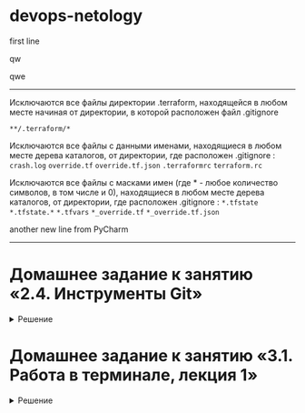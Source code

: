# devops-netology
first line

qw

qwe

___
Исключаются все файлы директории .terraform, находящейся в любом месте начиная от директории, в которой расположен файл .gitignore

`**/.terraform/*`

Исключаются все файлы с данными именами, находящиеся в любом месте дерева каталогов, от директории, где расположен .gitignore :
`crash.log`
`override.tf`
`override.tf.json`
`.terraformrc`
`terraform.rc`

Исключаются все файлы с масками имен (где * - любое количество символов, в том числе и 0), находящиеся в любом месте дерева каталогов, от директории, где расположен .gitignore :
`*.tfstate` 
`*.tfstate.*`
`*.tfvars`
`*_override.tf`
`*_override.tf.json`

another new line from PyCharm

---
# Домашнее задание к занятию «2.4. Инструменты Git»
<details>
<summary markdown="span">Решение</summary>

### 1. Найдите полный хеш и комментарий коммита, хеш которого начинается на `aefea`
Ответ: 
```shell
aefead2207ef7e2aa5dc81a34aedf0cad4c32545
Update CHANGELOG.md
```
Решение:
```shell
git show -s --format=%H%n%s aefea
или 
git show -s --oneline aefea
```
где `git show aefea` - показать информацию о коммите, `-s` - не показывать diff коммита, `--format=%H%n%s` - форматировать вывод комманды в формате: полный хэш, новая строка, комментарий.

При опции `--oneline` будет показан сокращенный хэш и комментарий.
### 2. Какому тегу соответствует коммит `85024d3`?
Ответ:
```shell
v0.12.23
```
Решение:
```shell
git show -s --oneline 85024d3
```
Полный вывод комманды, где после хэша мы видим тэг
```shell
85024d310 (tag: v0.12.23) v0.12.23
```
### 3. Сколько родителей у коммита `b8d720`? Напишите их хеши.
Ответ:
```shell
т.к. коммит `b8d720` - мерж коммит, то у него 2 родителя: 56cd7859e05c36c06b56d013b55a252d0bb7e158 и 9ea88f22fc6269854151c571162c5bcf958bee2b
```
Решение:
```shell
git show -s b8d720
видим строку, в которой указано, что это мерж коммит и перечислены его 2 родителя
Merge: 56cd7859e 9ea88f22f

Далее с помощью
git show -s 56cd7859e 9ea88f22f
или
git show -s b8d720^1 b8d720^2 # где указатель ^1 - первый родитель ^2 - второй родитель
или
git rev-parse b8d720^1 b8d720^2 
узнаем полные хэши родителей коммита
```

### 4. Перечислите хеши и комментарии всех коммитов которые были сделаны между тегами v0.12.23 и v0.12.24
Ответ:
```
33ff1c03bb960b332be3af2e333462dde88b279e
v0.12.24


b14b74c4939dcab573326f4e3ee2a62e23e12f89
[Website] vmc provider links

3f235065b9347a758efadc92295b540ee0a5e26e
Update CHANGELOG.md


6ae64e247b332925b872447e9ce869657281c2bf
registry: Fix panic when server is unreachable

Non-HTTP errors previously resulted in a panic due to dereferencing the
resp pointer while it was nil, as part of rendering the error message.
This commit changes the error message formatting to cope with a nil
response, and extends test coverage.

Fixes #24384


5c619ca1baf2e21a155fcdb4c264cc9e24a2a353
website: Remove links to the getting started guide's old location

Since these links were in the soon-to-be-deprecated 0.11 language section, I
think we can just remove them without needing to find an equivalent link.


06275647e2b53d97d4f0a19a0fec11f6d69820b5
Update CHANGELOG.md

d5f9411f5108260320064349b757f55c09bc4b80
command: Fix bug when using terraform login on Windows


4b6d06cc5dcb78af637bbb19c198faff37a066ed
Update CHANGELOG.md

dd01a35078f040ca984cdd349f18d0b67e486c35
Update CHANGELOG.md

225466bc3e5f35baa5d07197bbc079345b77525e
Cleanup after v0.12.23 release

```
Решение:
```shell
git show -s --format=%H%n%B%n v0.12.23..v0.12.24
или
git log --format=%H%n%B%n v0.12.23..v0.12.24
```

### 5. Найдите коммит в котором была создана функция `func providerSource`, ее определение в коде выглядит так `func providerSource(...)` (вместо троеточего перечислены аргументы).
Ответ:
```shell
8c928e83589d90a031f811fae52a81be7153e82f
```
Решение:
```shell
git log -p -S'func providerSource('
```
где `-S` - поиск по логу строки, которая была добавлена или удалена
`-p` - выводит патч, то есть что было изменено в файлах в пределах этого коммита, это нужно для самопроверки, и мы видим что была добавлена строка `+func providerSource(services *disco.Disco) getproviders.Source {
`, то есть это и есть создание функции.

### 6. Найдите все коммиты в которых была изменена функция `globalPluginDirs`
Ответ:
```
commit 78b12205587fe839f10d946ea3fdc06719decb05
Author: Pam Selle <204372+pselle@users.noreply.github.com>
Date:   Mon Jan 13 16:50:05 2020 -0500

    Remove config.go and update things using its aliases

commit 52dbf94834cb970b510f2fba853a5b49ad9b1a46
Author: James Bardin <j.bardin@gmail.com>
Date:   Wed Aug 9 17:46:49 2017 -0400

    keep .terraform.d/plugins for discovery

commit 41ab0aef7a0fe030e84018973a64135b11abcd70
Author: James Bardin <j.bardin@gmail.com>
Date:   Wed Aug 9 10:34:11 2017 -0400

    Add missing OS_ARCH dir to global plugin paths

    When the global directory was added, the discovery system still
    attempted to search for OS_ARCH subdirectories. It has since been
    changed only search explicit paths.

commit 66ebff90cdfaa6938f26f908c7ebad8d547fea17
Author: James Bardin <j.bardin@gmail.com>
Date:   Wed May 3 22:24:51 2017 -0400

    move some more plugin search path logic to command

    Make less to change when we remove the old search path

commit 8364383c359a6b738a436d1b7745ccdce178df47
Author: Martin Atkins <mart@degeneration.co.uk>
Date:   Thu Apr 13 18:05:58 2017 -0700

    Push plugin discovery down into command package

    Previously we did plugin discovery in the main package, but as we move
    towards versioned plugins we need more information available in order to
    resolve plugins, so we move this responsibility into the command package
    itself.

    For the moment this is just preserving the existing behavior as long as
    there are only internal and unversioned plugins present. This is the
    final state for provisioners in 0.10, since we don't want to support
    versioned provisioners yet. For providers this is just a checkpoint along
    the way, since further work is required to apply version constraints from
    configuration and support additional plugin search directories.

    The automatic plugin discovery behavior is not desirable for tests because
    we want to mock the plugins there, so we add a new backdoor for the tests
    to use to skip the plugin discovery and just provide their own mock
    implementations. Most of this diff is thus noisy rework of the tests to
    use this new mechanism.
```
Решение:
```shell
git grep globalPluginDirs
commands.go:            GlobalPluginDirs: globalPluginDirs(),
commands.go:    helperPlugins := pluginDiscovery.FindPlugins("credentials", globalPluginDirs())
internal/command/cliconfig/config_unix.go:              // FIXME: homeDir gets called from globalPluginDirs during init, before
plugins.go:// globalPluginDirs returns directories that should be searched for
plugins.go:func globalPluginDirs() []string {
```
Ищем по файлам рабочего каталога строку `globalPluginDirs`, видим что эта функция изменяется только в файле `plugins.go`

Далее выводим все коммиты, где в файле `plugins.go` имеется строка `globalPluginDirs`
```shell
git log -L:globalPluginDirs:plugins.go
```
удостоверяемся, что во всех коммитах присутствует эта строка и сокращаем вывод `git log`
```shell
git log -s -L:globalPluginDirs:plugins.go
```

### 7. Кто автор функции `synchronizedWriters`
Ответ:
```
Martin Atkins <mart@degeneration.co.uk>
```
Решение:
```shell
git log -p -SsynchronizedWriters | grep synchronizedWriters
```
Сначала ищем строку `synchronizedWriters` в логе коммитов и выводим только те строки, которые совпадают с `synchronizedWriters`, так мы определим как выглядит определение функции:
```
-// synchronizedWriters takes a set of writers and returns wrappers that ensure
-func synchronizedWriters(targets ...io.Writer) []io.Writer {
-               wrapped := synchronizedWriters(stdout, stderr)
+               wrapped := synchronizedWriters(stdout, stderr)
+// synchronizedWriters takes a set of writers and returns wrappers that ensure
+func synchronizedWriters(targets ...io.Writer) []io.Writer {
```
далее уже ищем строку `func synchronizedWriters(` и выводим лог с изменениями `-p`
```shell
git log -p -S'func synchronizedWriters('
```
Находим коммит, где присутствует строка `+func synchronizedWriters(targets ...io.Writer) []io.Writer {
`, автор коммита и будет автором этой функции.
</details>

# Домашнее задание к занятию «3.1. Работа в терминале, лекция 1»
<details>
<summary markdown="span">Решение</summary>

</details>